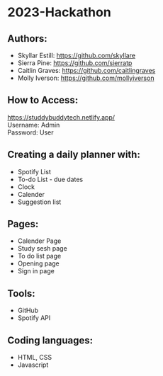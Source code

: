 # 2023-Hackathon

## Authors:
* Skyllar Estill: https://github.com/skyllare
* Sierra Pine: https://github.com/sierratp
* Caitlin Graves: https://github.com/caitlingraves
* Molly Iverson: https://github.com/mollyiverson

## How to Access: <br />
https://studdybuddytech.netlify.app/ <br />
Username: Admin <br />
Password: User <br />

## Creating a daily planner with:
* Spotify List
* To-do List - due dates
* Clock
* Calender
* Suggestion list

## Pages:
* Calender Page
* Study sesh page
* To do list page
* Opening page
* Sign in page

## Tools:
* GitHub
* Spotify API

## Coding languages:
* HTML, CSS
* Javascript
